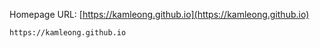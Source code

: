
Homepage URL: [https://kamleong.github.io](https://kamleong.github.io)

```
https://kamleong.github.io
```
